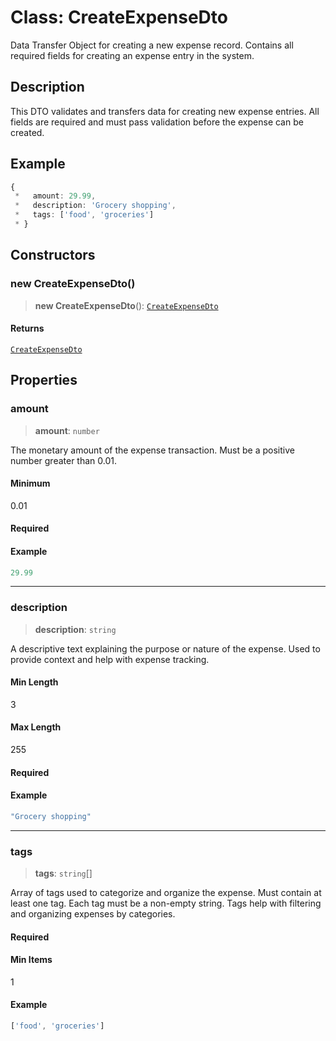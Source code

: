 # Class: CreateExpenseDto

Data Transfer Object for creating a new expense record.
Contains all required fields for creating an expense entry in the system.

## Description

This DTO validates and transfers data for creating new expense entries.
All fields are required and must pass validation before the expense can be created.

## Example

```ts
{
 *   amount: 29.99,
 *   description: 'Grocery shopping',
 *   tags: ['food', 'groceries']
 * }
```

## Constructors

### new CreateExpenseDto()

> **new CreateExpenseDto**(): [`CreateExpenseDto`](CreateExpenseDto.md)

#### Returns

[`CreateExpenseDto`](CreateExpenseDto.md)

## Properties

### amount

> **amount**: `number`

The monetary amount of the expense transaction.
Must be a positive number greater than 0.01.

#### Minimum

0.01

#### Required

#### Example

```ts
29.99
```

***

### description

> **description**: `string`

A descriptive text explaining the purpose or nature of the expense.
Used to provide context and help with expense tracking.

#### Min Length

3

#### Max Length

255

#### Required

#### Example

```ts
"Grocery shopping"
```

***

### tags

> **tags**: `string`[]

Array of tags used to categorize and organize the expense.
Must contain at least one tag. Each tag must be a non-empty string.
Tags help with filtering and organizing expenses by categories.

#### Required

#### Min Items

1

#### Example

```ts
['food', 'groceries']
```
